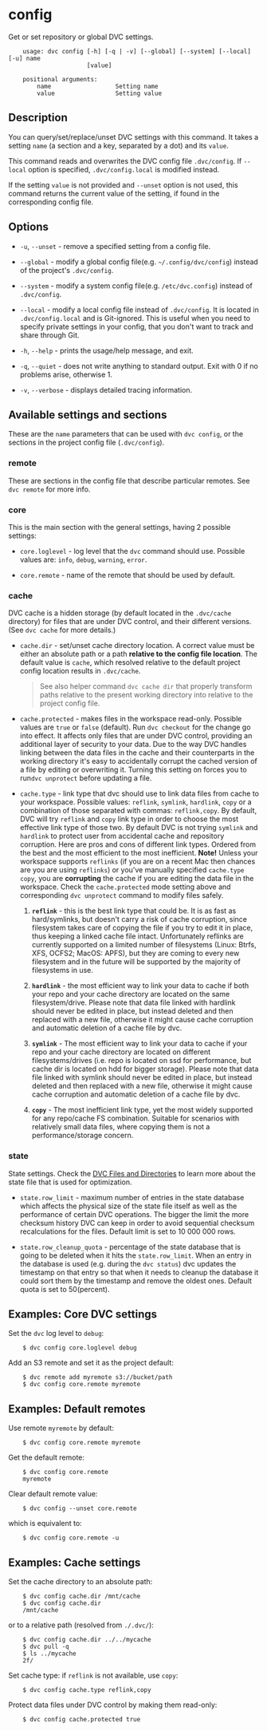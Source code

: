 # config

Get or set repository or global DVC settings.

```usage
    usage: dvc config [-h] [-q | -v] [--global] [--system] [--local] [-u] name
                      [value]

    positional arguments:
        name                  Setting name
        value                 Setting value
```

## Description

You can query/set/replace/unset DVC settings with this command. It takes a
setting `name` (a section and a key, separated by a dot) and its `value`.

This command reads and overwrites the DVC config file `.dvc/config`. If
`--local` option is specified, `.dvc/config.local` is modified instead.

If the setting `value` is not provided and `--unset` option is not used, this
command returns the current value of the setting, if found in the corresponding
config file.

## Options

* `-u`, `--unset` - remove a specified setting from a config file.

* `--global` - modify a global config file(e.g. `~/.config/dvc/config`) instead
  of the project's `.dvc/config`.

* `--system` - modify a system config file(e.g. `/etc/dvc.config`) instead of
  `.dvc/config`.

* `--local` - modify a local config file instead of `.dvc/config`. It is located
  in `.dvc/config.local` and is Git-ignored. This is useful when you need to
  specify private settings in your config, that you don't want to track and
  share through Git.

* `-h`, `--help` - prints the usage/help message, and exit.

* `-q`, `--quiet` - does not write anything to standard output. Exit with 0 if
  no problems arise, otherwise 1.

* `-v`, `--verbose` - displays detailed tracing information.

## Available settings and sections

These are the `name` parameters that can be used with `dvc config`, or the
sections in the project config file (`.dvc/config`).

### remote

These are sections in the config file that describe particular remotes. See `dvc
remote` for more info.

### core

This is the main section with the general settings, having 2 possible settings:

* `core.loglevel` - log level that the `dvc` command should use. Possible values are:
  `info`, `debug`, `warning`, `error`.

* `core.remote` - name of the remote that should be used by default.

### cache

DVC cache is a hidden storage (by default located in the `.dvc/cache` directory)
for files that are under DVC control, and their different versions. (See `dvc
cache` for more details.)

* `cache.dir` - set/unset cache directory location. A correct value must be either an
  absolute path or a path **relative to the config file location**. The default
  value is `cache`, which resolved relative to the default project config
  location results in `.dvc/cache`.
  > See also helper command `dvc cache dir` that properly transform paths
  relative to the present working directory into relative to the project config
  file.

* `cache.protected` - makes files in the workspace read-only. Possible values
  are `true` or `false` (default). Run `dvc checkout` for the change go into
  effect. It affects only files that are under DVC control, providing an
  additional layer of security to your data. Due to the way DVC handles linking
  between the data files in the cache and their counterparts in the working
  directory it's easy to accidentally corrupt the cached version of a file by
  editing or overwriting it. Turning this setting on forces you to run`dvc
  unprotect` before updating a file.

* `cache.type` - link type that dvc should use to link data files from cache to
  your workspace. Possible values: `reflink`, `symlink`, `hardlink`, `copy` or a
  combination of those separated with commas: `reflink,copy`. By default, DVC
  will try `reflink` and `copy` link type in order to choose the most effective
  link type of those two. By default DVC is not trying `symlink` and `hardlink`
  to protect user from accidental cache and repository corruption. Here are pros
  and cons of different link types. Ordered from the best and the most efficient
  to the most inefficient. **Note!** Unless your workspace supports `reflinks`
  (if you are on a recent Mac then chances are you are using `reflinks`) or
  you've manually specified `cache.type copy`, you are **corrupting** the cache
  if you are editing the data file in the workspace. Check the `cache.protected`
  mode setting above and corresponding `dvc unprotect` command to modify files
  safely.

  1. **`reflink`** - this is the best link type that could be. It is as fast as
     hard/symlinks, but doesn't carry a risk of cache corruption, since
     filesystem takes care of copying the file if you try to edit it in place,
     thus keeping a linked cache file intact. Unfortunately reflinks are
     currently supported on a limited number of filesystems (Linux: Btrfs, XFS,
     OCFS2; MacOS: APFS), but they are coming to every new filesystem and in the
     future will be supported by the majority of filesystems in use.

  2. **`hardlink`** - the most efficient way to link your data to cache if both
     your repo and your cache directory are located on the same
     filesystem/drive. Please note that data file linked with hardlink should
     never be edited in place, but instead deleted and then replaced with a new
     file, otherwise it might cause cache corruption and automatic deletion of a
     cache file by dvc.

  3. **`symlink`** - The most efficient way to link your data to cache if your
     repo and your cache directory are located on different filesystems/drives
     (i.e. repo is located on ssd for performance, but cache dir is located on
     hdd for bigger storage). Please note that data file linked with symlink
     should never be edited in place, but instead deleted and then replaced with
     a new file, otherwise it might cause cache corruption and automatic
     deletion of a cache file by dvc.

  4. **`copy`** - The most inefficient link type, yet the most widely supported
     for any repo/cache FS combination. Suitable for scenarios with relatively
     small data files, where copying them is not a performance/storage concern.

### state

State settings. Check the [DVC Files and
Directories](/doc/user-guide/dvc-files-and-directories) to learn more about the
state file that is used for optimization.

* `state.row_limit` - maximum number of entries in the state database which affects
  the physical size of the state file itself as well as the performance of
  certain DVC operations. The bigger the limit the more checksum history DVC can
  keep in order to avoid sequential checksum recalculations for the files.
  Default limit is set to 10 000 000 rows.

* `state.row_cleanup_quota` - percentage of the state database that is going to be
  deleted when it hits the `state.row_limit`. When an entry in the database is used
  (e.g. during the `dvc status`) dvc updates the timestamp on that entry so that
  when it needs to cleanup the database it could sort them by the timestamp and
  remove the oldest ones. Default quota is set to 50(percent).

## Examples: Core DVC settings

Set the `dvc` log level to `debug`:
```dvc
    $ dvc config core.loglevel debug
```

Add an S3 remote and set it as the project default:
```dvc
    $ dvc remote add myremote s3://bucket/path
    $ dvc config core.remote myremote
```

## Examples: Default remotes

Use remote `myremote` by default:
```dvc
    $ dvc config core.remote myremote
```

Get the default remote:
```dvc
    $ dvc config core.remote
    myremote
```

Clear default remote value:
```dvc
    $ dvc config --unset core.remote
```
which is equivalent to:
```dvc
    $ dvc config core.remote -u
```

## Examples: Cache settings

Set the cache directory to an absolute path:
```dvc
    $ dvc config cache.dir /mnt/cache
    $ dvc config cache.dir
    /mnt/cache
```
or to a relative path (resolved from `./.dvc/`):
```dvc
    $ dvc config cache.dir ../../mycache
    $ dvc pull -q
    $ ls ../mycache
    2f/
```

Set cache type: if `reflink` is not available, use `copy`:
```dvc
    $ dvc config cache.type reflink,copy
```

Protect data files under DVC control by making them read-only:
```dvc
    $ dvc config cache.protected true
```
